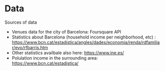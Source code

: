 # Data

Sources of data 

- Venues data for the city of Barcelona: Foursquare API 
- Statistics about Barcelona (household income per neighborhood, etc) : 
   https://www.bcn.cat/estadistica/angles/dades/economia/renda/rdfamiliar/evo/rfbarris.htm
- Other statistics availbale also here: https://www.ine.es/ 
- Polulation income in the surrounding area: https://www.bcn.cat/estadistica/ 

